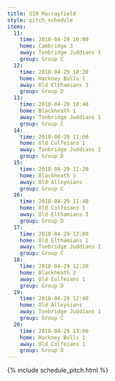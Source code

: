 ```yaml
---
title: U10 Murrayfield
style: pitch_schedule
items:
  11:
    time: 2018-04-29 10:00
    home: Cambridge 3
    away: Tonbridge Juddians 1
    group: Group C
  12:
    time: 2018-04-29 10:20
    home: Hackney Bulls 1
    away: Old Elthamians 3
    group: Group D
  13:
    time: 2018-04-29 10:40
    home: Blackheath 1
    away: Tonbridge Juddians 1
    group: Group C
  14:
    time: 2018-04-29 11:00
    home: Old Colfeians 1
    away: Tonbridge Juddians 2
    group: Group D
  15:
    time: 2018-04-29 11:20
    home: Blackheath 1
    away: Old Alleynians
    group: Group C
  16:
    time: 2018-04-29 11:40
    home: Old Colfeians 1
    away: Old Elthamians 3
    group: Group D
  17:
    time: 2018-04-29 12:00
    home: Old Elthamians 2
    away: Tonbridge Juddians 1
    group: Group C
  18:
    time: 2018-04-29 12:20
    home: Blackheath 2
    away: Old Colfeians 1
    group: Group D
  19:
    time: 2018-04-29 12:40
    home: Old Alleynians
    away: Tonbridge Juddians 1
    group: Group C
  20:
    time: 2018-04-29 13:00
    home: Hackney Bulls 1
    away: Old Colfeians 1
    group: Group D
---
```


{% include schedule_pitch.html %}
